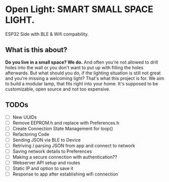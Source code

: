 # Open Light: SMART SMALL SPACE LIGHT.

ESP32 Side with BLE & Wifi compability. 

## What is this about?

**Do you live in a small space? We do.**
And often you're not allowed to drill holes into the wall or you don't want to put up with filling the holes afterwards. But what should you do, if the lighting situation is still not great and you're missing a welcoming light?
That's what this project is for. We aim to build a modular lamp, that fits right into your home. It's supposed to be customizable, open source and not too expensive. 

## TODOs

* [ ] New UUIDs
* [ ] Remove EEPROM.h and replace with Preferences.h
* [ ] Create Connection State Management for loop()
* [ ] Refactoring Code
* [ ] Sending JSON via BLE to Device
* [ ] Retriving / parsing JSON from app and connect to network
* [ ] Saving network details to Preferences
* [ ] Making a secure connection with authentication??
* [ ] Webserver API setup and routes
* [ ] Static IP and option to save it
* [ ] Response to app after establishing wifi connection`